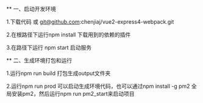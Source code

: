 
** 一、启动开发环境

1.下载代码 或 git@github.com:chenjiaj/vue2-express4-webpack.git

2.在根路径下运行npm install 下载用到的依赖的插件

3.在路径下运行 npm start 启动服务

** 二、生成环境打包和运行

1.运行npm run build 打包生成output文件夹

2.运行npm run prod 可以启动生成环境代码，也可以通过npm install -g pm2 全局安装pm2，然后运行npm run pm2_start来启动项目